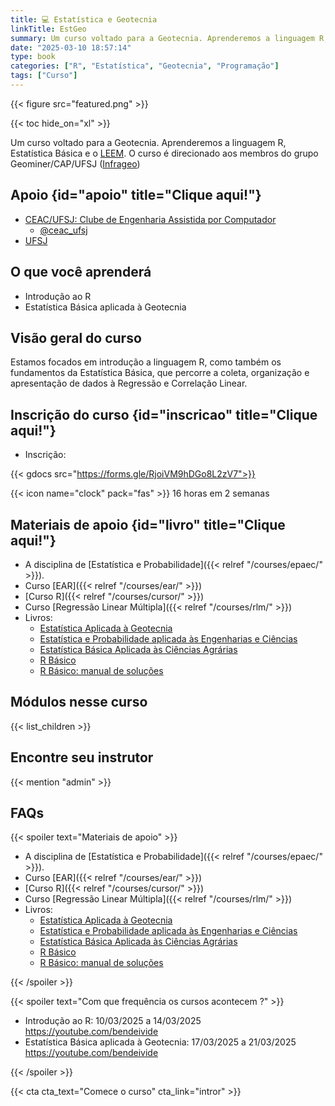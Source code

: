 ```yaml
---
title: 💻 Estatística e Geotecnia
linkTitle: EstGeo
summary: Um curso voltado para a Geotecnia. Aprenderemos a linguagem R, Estatística Básica e o LEEM. O curso é direcionado aos membros do grupo Geominer/CAP/UFSJ ([Infrageo](https://ufsj.edu.br/infrageo/index.php))
date: "2025-03-10 18:57:14"
type: book
categories: ["R", "Estatística", "Geotecnia", "Programação"]
tags: ["Curso"]
---
```


{{< figure src="featured.png" >}}

{{< toc hide_on="xl" >}}

Um curso voltado para a Geotecnia. Aprenderemos a linguagem R, Estatística Básica e o [LEEM](/project/leem/index.html). O curso é direcionado aos membros do grupo Geominer/CAP/UFSJ ([Infrageo](https://ufsj.edu.br/infrageo/index.php))

## <i class="fas fa-brain"></i> Apoio {id="apoio" title="Clique aqui!"}

- <a href="/slides/ceac/index.html" target="_blank">CEAC/UFSJ: Clube de Engenharia Assistida por Computador</a>
  - <i class="fab fa-instagram"></i> [\@ceac_ufsj](https://www.instagram.com/ceac_ufsj/)
- [UFSJ](https://ufsj.edu.br)

## O que você aprenderá

- Introdução ao R
- Estatística Básica aplicada à Geotecnia

## Visão geral do curso

Estamos focados em introdução a linguagem R, como também os fundamentos da Estatística Básica, que percorre a coleta, organização e apresentação de dados à Regressão e Correlação Linear.

## <i class="fa fa-link"></i> Inscrição do curso {id="inscricao" title="Clique aqui!"}

- <i class="fas fa-calendar-day"></i> Inscrição:

{{< gdocs src="https://forms.gle/RjoiVM9hDGo8L2zV7">}}

{{< icon name="clock" pack="fas" >}} 16 horas em 2 semanas


## <i class="fas fa-swatchbook"></i> Materiais de apoio {id="livro" title="Clique aqui!"}

- A disciplina de [Estatística e Probabilidade]({{< relref "/courses/epaec/" >}}).
- Curso [EAR]({{< relref "/courses/ear/" >}})
- [Curso R]({{< relref "/courses/cursor/" >}})
- Curso [Regressão Linear Múltipla]({{< relref "/courses/rlm/" >}})
- Livros: 
    - [Estatística Aplicada à Geotecnia](/books/estgeo/index.html) 
    - [Estatística e Probabilidade aplicada às Engenharias e Ciências](/books/epaec/index.html) 
    - [Estatística Básica Aplicada às Ciências Agrárias](/books/estbasica/index.html) 
    - [R Básico](/books/eambr01/index.html) 
    - [R Básico: manual de soluções](books/eambr01sol/index.html)



## Módulos nesse curso

{{< list_children >}}

## Encontre seu instrutor

{{< mention "admin" >}}

## FAQs

{{< spoiler text="Materiais de apoio" >}}

- A disciplina de [Estatística e Probabilidade]({{< relref "/courses/epaec/" >}}).
- Curso [EAR]({{< relref "/courses/ear/" >}})
- [Curso R]({{< relref "/courses/cursor/" >}})
- Curso [Regressão Linear Múltipla]({{< relref "/courses/rlm/" >}})
- Livros: 
    - [Estatística Aplicada à Geotecnia](/books/estgeo/index.html) 
    - [Estatística e Probabilidade aplicada às Engenharias e Ciências](/books/epaec/index.html) 
    - [Estatística Básica Aplicada às Ciências Agrárias](/books/estbasica/index.html) 
    - [R Básico](/books/eambr01/index.html) 
    - [R Básico: manual de soluções](books/eambr01sol/index.html)

{{< /spoiler >}}

{{< spoiler text="Com que frequência os cursos acontecem ?" >}}

- Introdução ao R: <i class="fas fa-calendar-day"></i> 10/03/2025 a 14/03/2025 <i class="fab fa-youtube"></i> <https://youtube.com/bendeivide>
- Estatística Básica aplicada à Geotecnia: <i class="fas fa-calendar-day"></i> 17/03/2025 a 21/03/2025 <i class="fab fa-youtube"></i> <https://youtube.com/bendeivide>

{{< /spoiler >}}

{{< cta cta_text="Comece o curso" cta_link="intror" >}}
